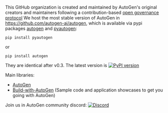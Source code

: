 This GitHub organization is created and maintained by AutoGen's original creators and maintainers following a contribution-based [open governance protocol](https://github.com/autogen-ai/governance) 
We host the most stable version of AutoGen in https://github.com/autogen-ai/autogen, which is available via pypi packages [autogen](https://pypi.org/project/autogen/) 
and [pyautogen](https://pypi.org/project/pyautogen/): 

```
pip install pyautogen
```
or 

```
pip install autogen
```
They are identical after v0.3. The latest version is [![PyPI version](https://badge.fury.io/py/autogen.svg)](https://badge.fury.io/py/autogen)


Main libraries:
- [AutoGen](https://github.com/autogen-ai/autogen)
- [Build-with-AutoGen](https://github.com/autogen-ai/build-with-autogen) (Sample code and application showcases to get you going with AutoGen)

Join us in AutoGen community discord: [![Discord](https://img.shields.io/discord/1153072414184452236?logo=discord&style=flat)](https://discord.gg/pAbnFJrkgZ)
